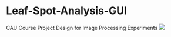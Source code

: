 # Leaf-Spot-Analysis-GUI
CAU Course Project Design  for Image Processing Experiments
![](https://s3.bmp.ovh/imgs/2023/10/01/e24f14ed428df533.png)
